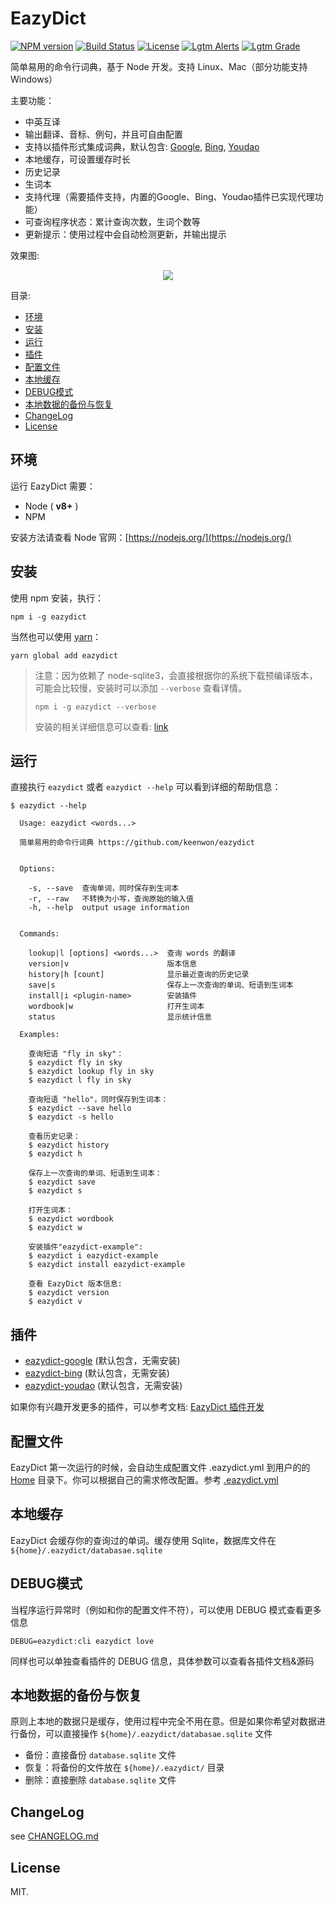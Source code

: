 # EazyDict

[![NPM version][npm-image]][npm-url]
[![Build Status][travis-image]][travis-url]
[![License][license-image]][license-url]
[![Lgtm Alerts][lgtm-alerts-image]][lgtm-alerts-url]
[![Lgtm Grade][lgtm-grade-image]][lgtm-grade-url]

简单易用的命令行词典，基于 Node 开发。支持 Linux、Mac（部分功能支持 Windows）

主要功能：

- 中英互译
- 输出翻译、音标、例句，并且可自由配置
- 支持以插件形式集成词典，默认包含: [Google](http://github.com/keenwon/eazydict-google), [Bing](http://github.com/keenwon/eazydict-bing), [Youdao](http://github.com/keenwon/eazydict-youdao)
- 本地缓存，可设置缓存时长
- 历史记录
- 生词本
- 支持代理（需要插件支持，内置的Google、Bing、Youdao插件已实现代理功能）
- 可查询程序状态：累计查询次数，生词个数等
- 更新提示：使用过程中会自动检测更新，并输出提示

效果图:

<center>
  <img src="docs/images/screenshot.gif">
</center>

目录:
<!-- TOC -->

- [环境](#环境)
- [安装](#安装)
- [运行](#运行)
- [插件](#插件)
- [配置文件](#配置文件)
- [本地缓存](#本地缓存)
- [DEBUG模式](#debug模式)
- [本地数据的备份与恢复](#本地数据的备份与恢复)
- [ChangeLog](#changelog)
- [License](#license)

<!-- /TOC -->

## 环境

运行 EazyDict 需要：

- Node ( **v8+** )
- NPM

安装方法请查看 Node 官网：[https://nodejs.org/](https://nodejs.org/)

## 安装

使用 npm 安装，执行：

```shell
npm i -g eazydict
```

当然也可以使用 [yarn](https://yarnpkg.com)：

```shell
yarn global add eazydict
```

> 注意：因为依赖了 node-sqlite3，会直接根据你的系统下载预编译版本，可能会比较慢，安装时可以添加 `--verbose` 查看详情。
>
> ```shell
> npm i -g eazydict --verbose
> ```
> 安装的相关详细信息可以查看: [link](https://github.com/mapbox/node-sqlite3#installing)

## 运行

直接执行 `eazydict` 或者 `eazydict --help` 可以看到详细的帮助信息：

```shell
$ eazydict --help

  Usage: eazydict <words...>

  简单易用的命令行词典 https://github.com/keenwon/eazydict


  Options:

    -s, --save  查询单词，同时保存到生词本
    -r, --raw   不转换为小写，查询原始的输入值
    -h, --help  output usage information


  Commands:

    lookup|l [options] <words...>  查询 words 的翻译
    version|v                      版本信息
    history|h [count]              显示最近查询的历史记录
    save|s                         保存上一次查询的单词、短语到生词本
    install|i <plugin-name>        安装插件
    wordbook|w                     打开生词本
    status                         显示统计信息

  Examples:

    查询短语 "fly in sky"：
    $ eazydict fly in sky
    $ eazydict lookup fly in sky
    $ eazydict l fly in sky

    查询短语 "hello"，同时保存到生词本：
    $ eazydict --save hello
    $ eazydict -s hello

    查看历史记录：
    $ eazydict history
    $ eazydict h

    保存上一次查询的单词、短语到生词本：
    $ eazydict save
    $ eazydict s

    打开生词本：
    $ eazydict wordbook
    $ eazydict w

    安装插件"eazydict-example":
    $ eazydict i eazydict-example
    $ eazydict install eazydict-example

    查看 EazyDict 版本信息:
    $ eazydict version
    $ eazydict v
```

## 插件

- [eazydict-google](http://github.com/keenwon/eazydict-google) (默认包含，无需安装)
- [eazydict-bing](http://github.com/keenwon/eazydict-bing) (默认包含，无需安装)
- [eazydict-youdao](http://github.com/keenwon/eazydict-youdao) (默认包含，无需安装)

如果你有兴趣开发更多的插件，可以参考文档: [EazyDict 插件开发](./docs/plugins.md)

## 配置文件

EazyDict 第一次运行的时候，会自动生成配置文件 .eazydict.yml 到用户的的 [Home](https://nodejs.org/api/os.html#os_os_homedir) 目录下。你可以根据自己的需求修改配置。参考 [.eazydict.yml](https://github.com/keenwon/eazydict/blob/master/.eazydict.yml)

## 本地缓存

EazyDict 会缓存你的查询过的单词。缓存使用 Sqlite，数据库文件在 `${home}/.eazydict/databasae.sqlite`

## DEBUG模式

当程序运行异常时（例如和你的配置文件不符），可以使用 DEBUG 模式查看更多信息

```shell
DEBUG=eazydict:cli eazydict love
```

同样也可以单独查看插件的 DEBUG 信息，具体参数可以查看各插件文档&源码

## 本地数据的备份与恢复

原则上本地的数据只是缓存，使用过程中完全不用在意。但是如果你希望对数据进行备份，可以直接操作 `${home}/.eazydict/databasae.sqlite` 文件

- 备份：直接备份 `database.sqlite` 文件
- 恢复：将备份的文件放在 `${home}/.eazydict/` 目录
- 删除：直接删除 `database.sqlite` 文件

## ChangeLog

see [CHANGELOG.md](./CHANGELOG.md)

## License

MIT.

[npm-image]: https://img.shields.io/npm/v/eazydict.svg?style=flat-square&maxAge=3600
[npm-url]: https://www.npmjs.com/package/eazydict
[travis-image]: https://img.shields.io/travis/keenwon/eazydict.svg?style=flat-square&maxAge=3600&logo=travis
[travis-url]: https://travis-ci.org/keenwon/eazydict
[license-image]: https://img.shields.io/npm/l/express.svg?style=flat-square&maxAge=3600
[license-url]: https://github.com/keenwon/eazydict/blob/master/LICENSE
[lgtm-alerts-image]: https://img.shields.io/lgtm/alerts/g/keenwon/eazydict.svg?logo=lgtm&logoWidth=18&maxAge=3600&style=flat-square
[lgtm-alerts-url]: https://lgtm.com/projects/g/keenwon/eazydict/alerts/
[lgtm-grade-image]: https://img.shields.io/lgtm/grade/javascript/g/keenwon/eazydict.svg?logo=lgtm&logoWidth=18&maxAge=3600&style=flat-square
[lgtm-grade-url]: https://lgtm.com/projects/g/keenwon/eazydict/context:javascript